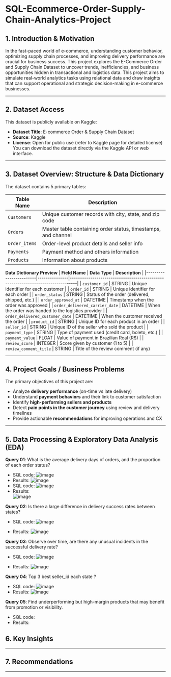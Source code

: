 # SQL-Ecommerce-Order-Supply-Chain-Analytics-Project
## 1. Introduction & Motivation
In the fast-paced world of e-commerce, understanding customer behavior, optimizing supply chain processes, and improving delivery performance are crucial for business success. This project explores the E-Commerce Order and Supply Chain Dataset to uncover trends, inefficiencies, and business opportunities hidden in transactional and logistics data. This project aims to simulate real-world analytics tasks using relational data and draw insights that can support operational and strategic decision-making in e-commerce businesses.  

---

## 2. Dataset Access
This dataset is publicly available on Kaggle:  
- **Dataset Title**: E-commerce Order & Supply Chain Dataset
- **Source**: Kaggle  
- **License**: Open for public use (refer to Kaggle page for detailed license)  
You can download the dataset directly via the Kaggle API or web interface.
---
## 3. Dataset Overview: Structure & Data Dictionary
The dataset contains 5 primary tables:

| Table Name         | Description                                                  |
|--------------------|--------------------------------------------------------------|
| `Customers`        | Unique customer records with city, state, and zip code       |
| `Orders`           | Master table containing order status, timestamps, and channel |
| `Order_items`      | Order-level product details and seller info                 |
| `Payments`   | Payment method and others information                          |
| `Products`    | Information about products               |

**Data Dictionary Preview**
| **Field Name**         | **Data Type** | **Description**                                                                 |
|------------------------|---------------|---------------------------------------------------------------------------------|
| `customer_id`          | STRING        | Unique identifier for each customer                                             |
| `order_id`             | STRING        | Unique identifier for each order                                                |
| `order_status`         | STRING        | Status of the order (delivered, shipped, etc.)                                  |
| `order_approved_at`    | DATETIME      | Timestamp when the order was approved                                           |
| `order_delivered_carrier_date` | DATETIME | When the order was handed to the logistics provider                            |
| `order_delivered_customer_date` | DATETIME | When the customer received the order                                           |
| `product_id`           | STRING        | Unique ID for each product in an order                                          |
| `seller_id`            | STRING        | Unique ID of the seller who sold the product                                    |
| `payment_type`         | STRING        | Type of payment used (credit card, boleto, etc.)                                |
| `payment_value`        | FLOAT         | Value of payment in Brazilian Real (R$)                                         |
| `review_score`         | INTEGER       | Score given by customer (1 to 5)                                                |
| `review_comment_title` | STRING        | Title of the review comment (if any)      

---
## 4. Project Goals / Business Problems
The primary objectives of this project are:

- Analyze **delivery performance** (on-time vs late delivery)
- Understand **payment behaviors** and their link to customer satisfaction
- Identify **high-performing sellers and products**
- Detect **pain points in the customer journey** using review and delivery timelines
- Provide actionable **recommendations** for improving operations and CX

---
## 5. Data Processing & Exploratory Data Analysis (EDA)
**Query 01**:  What is the average delivery days of orders, and the proportion of each order status?
- SQL code:
![image](https://github.com/user-attachments/assets/90b9649f-d95d-4f25-b38a-4d1926c4c9bd)
- Results: 
![image](https://github.com/user-attachments/assets/db0baead-0c51-42dd-b330-5dd9897a0a79)
- SQL code:
![image](https://github.com/user-attachments/assets/99c7fbbe-443a-452c-900f-4c1dc61ebb59)
- Results:  
![image](https://github.com/user-attachments/assets/412c7b41-7aa6-4141-8af4-602f95e5bf65)

**Query 02**:  Is there a large difference in delivery success rates between states?
- SQL code:
![image](https://github.com/user-attachments/assets/a7c6386e-a094-4384-8b32-80e3e178d3e8)

- Results:
![image](https://github.com/user-attachments/assets/54069ba5-8fd4-4ca4-9b27-170bd14b1c31)

**Query 03**: Observe over time, are there any unusual incidents in the successful delivery rate?
- SQL code:
![image](https://github.com/user-attachments/assets/604f9e1b-f456-4848-85d8-6e611f62b20e)

- Results:
![image](https://github.com/user-attachments/assets/2d8dc641-07b0-4eb1-82b7-4ca7f789104c)

**Query 04**: Top 3 best seller_id each state ? 
- SQL code:
![image](https://github.com/user-attachments/assets/55229159-3482-4ffc-ad41-2a34a424aa12)
- Results:
![image](https://github.com/user-attachments/assets/6ee56144-fcdd-446c-9b0b-473b600fb272)

**Query 05**:  Find underperforming but high-margin products that may benefit from promotion or visibility.
- SQL code:
- Results: 

## 6. Key Insights
---
## 7. Recommendations
---


